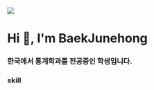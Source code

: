 <img src="https://capsule-render.vercel.app/api?type=Waving&color=F4D47B&height=300&section=header&text=Baek%20Junehong&fontSize=50&animation=fadeIn&fontAlignY=60" />

<h1 align="left">Hi 👋, I'm BaekJunehong</h1>
<h3 align="left">한국에서 통계학과를 전공중인 학생입니다.</h3>



<h3 align="left">skill</h3>
<p align="left"><img src="https://img.shields.io/badge/TypeScript-3178C6?style=flat&logo=TypeScript&logoColor=white"/>
</p>
